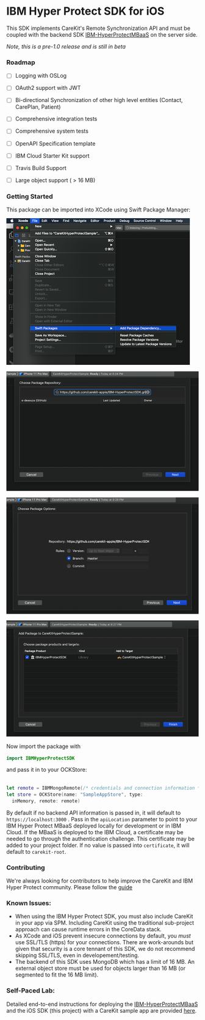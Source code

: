 # IBM Hyper Protect SDK for iOS

This SDK implements CareKit's Remote Synchronization API and must be coupled with the backend SDK [IBM-HyperProtectMBaaS](https://github.com/carekit-apple/IBM-HyperProtectMBaaS) on the server side.

_Note, this is a pre-1.0 release and is still in beta_

### Roadmap

- [ ] Logging with OSLog
- [ ] OAuth2 support with JWT
- [ ] Bi-directional Synchronization of other high level entities (Contact, CarePlan, Patient)
- [ ] Comprehensive integration tests
- [ ] Comprehensive system tests
- [ ] OpenAPI Specification template
- [ ] IBM Cloud Starter Kit support
- [ ] Travis Build Support
- [ ] Large object support ( > 16 MB)
  

### Getting Started

This package can be imported into XCode using Swift Package Manager:

![spm-add-packages](./docs/spm-add-package.png)

![spm-add-git-url](./docs/spm-add-git-url.png)

![spm-git-master](./docs/spm-git-master.png)

![spm-add-target](./docs/spm-add-target.png)

Now import the package with

```swift
import IBMHyperProtectSDK
```

and pass it in to your OCKStore:

```swift

let remote = IBMMongoRemote(/* credentials and connection information */)
let store = OCKStore(name: "SampleAppStore", type:
  inMemory, remote: remote)
```

By default if no backend API information is passed in, it will default to `https://localhost:3000` . Pass in the `apiLocation` parameter to point to your IBM Hyper Protect MBaaS deployed locally for development or in IBM Cloud. If the MBaaS is deployed to the IBM Cloud, a certificate may be needed to go through the authentication challenge. This certificate may be added to your project folder. If no value is passed into `certificate`, it will default to `carekit-root`.

### Contributing

We're always looking for contributors to help improve the CareKit and IBM Hyper Protect community. Please follow the [guide](./CONTRIBUTING.md)

### Known Issues:

* When using the IBM Hyper Protect SDK, you must also include CareKit in your app via SPM. Including CareKit using the traditional sub-project approach can cause runtime errors in the CoreData stack.
* As XCode and iOS prevent insecure connections by default, you *must* use SSL/TLS (https) for your connections. There are work-arounds but given that security is a core tennant of this SDK, we do not recommend skipping SSL/TLS, even in developement/testing.
* The backend of this SDK uses MongoDB which has a limit of 16 MB. An external object store must be used for objects larger than 16 MB (or segmented to fit the 16 MB limit).

### Self-Paced Lab:

Detailed end-to-end instructions for deploying the [IBM-HyperProtectMBaaS](https://github.com/carekit-apple/IBM-HyperProtectMBaaS) and the iOS SDK (this project) with a CareKit sample app are provided [here](https://github.com/THINKLab2020/carekit-hyperprotect-lab).